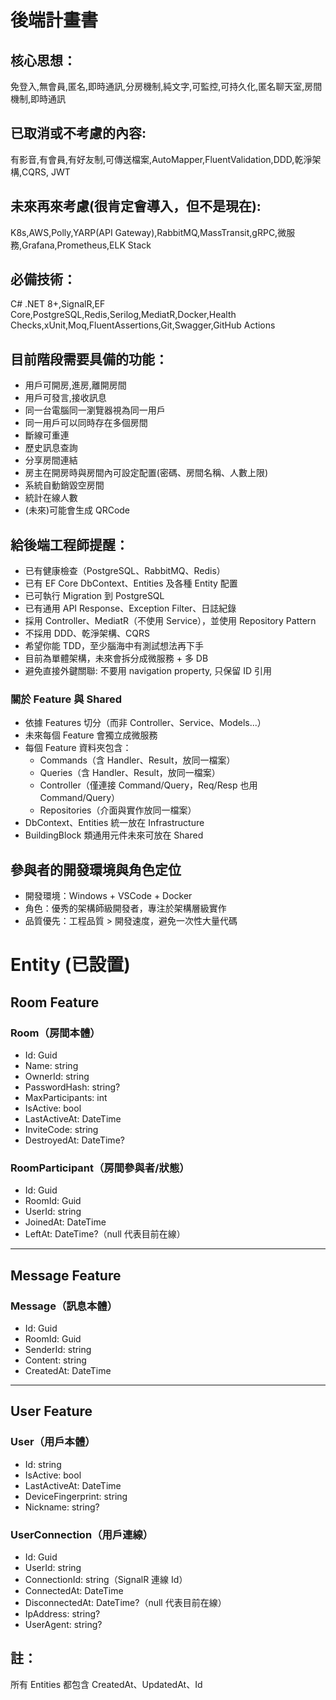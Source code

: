 ﻿# 後端計畫書

## 核心思想：

免登入,無會員,匿名,即時通訊,分房機制,純文字,可監控,可持久化,匿名聊天室,房間機制,即時通訊

## 已取消或不考慮的內容:

有影音,有會員,有好友制,可傳送檔案,AutoMapper,FluentValidation,DDD,乾淨架構,CQRS, JWT

## 未來再來考慮(很肯定會導入，但不是現在):

K8s,AWS,Polly,YARP(API Gateway),RabbitMQ,MassTransit,gRPC,微服務,Grafana,Prometheus,ELK Stack

## 必備技術：

C# .NET 8+,SignalR,EF Core,PostgreSQL,Redis,Serilog,MediatR,Docker,Health Checks,xUnit,Moq,FluentAssertions,Git,Swagger,GitHub Actions

## 目前階段需要具備的功能：

- 用戶可開房,進房,離開房間
- 用戶可發言,接收訊息
- 同一台電腦同一瀏覽器視為同一用戶
- 同一用戶可以同時存在多個房間
- 斷線可重連
- 歷史訊息查詢
- 分享房間連結
- 房主在開房時與房間內可設定配置(密碼、房間名稱、人數上限)
- 系統自動銷毀空房間
- 統計在線人數
- (未來)可能會生成 QRCode

## 給後端工程師提醒：

- 已有健康檢查（PostgreSQL、RabbitMQ、Redis）
- 已有 EF Core DbContext、Entities 及各種 Entity 配置
- 已可執行 Migration 到 PostgreSQL
- 已有通用 API Response、Exception Filter、日誌紀錄
- 採用 Controller、MediatR（不使用 Service），並使用 Repository Pattern
- 不採用 DDD、乾淨架構、CQRS
- 希望你能 TDD，至少腦海中有測試想法再下手
- 目前為單體架構，未來會拆分成微服務 + 多 DB
- 避免直接外鍵關聯: 不要用 navigation property, 只保留 ID 引用

### 關於 Feature 與 Shared

- 依據 Features 切分（而非 Controller、Service、Models...）
- 未來每個 Feature 會獨立成微服務
- 每個 Feature 資料夾包含：
  - Commands（含 Handler、Result，放同一檔案）
  - Queries（含 Handler、Result，放同一檔案）
  - Controller（僅連接 Command/Query，Req/Resp 也用 Command/Query）
  - Repositories（介面與實作放同一檔案）
- DbContext、Entities 統一放在 Infrastructure
- BuildingBlock 類通用元件未來可放在 Shared

## 參與者的開發環境與角色定位

- 開發環境：Windows + VSCode + Docker
- 角色：優秀的架構師級開發者，專注於架構層級實作
- 品質優先：工程品質 > 開發速度，避免一次性大量代碼

# Entity (已設置)

## Room Feature

### Room（房間本體）

- Id: Guid
- Name: string
- OwnerId: string
- PasswordHash: string?
- MaxParticipants: int
- IsActive: bool
- LastActiveAt: DateTime
- InviteCode: string
- DestroyedAt: DateTime?

### RoomParticipant（房間參與者/狀態）

- Id: Guid
- RoomId: Guid
- UserId: string
- JoinedAt: DateTime
- LeftAt: DateTime?（null 代表目前在線）

---

## Message Feature

### Message（訊息本體）

- Id: Guid
- RoomId: Guid
- SenderId: string
- Content: string
- CreatedAt: DateTime

---

## User Feature

### User（用戶本體）

- Id: string
- IsActive: bool
- LastActiveAt: DateTime
- DeviceFingerprint: string
- Nickname: string?

### UserConnection（用戶連線）

- Id: Guid
- UserId: string
- ConnectionId: string（SignalR 連線 Id）
- ConnectedAt: DateTime
- DisconnectedAt: DateTime?（null 代表目前在線）
- IpAddress: string?
- UserAgent: string?

## 註：

所有 Entities 都包含 CreatedAt、UpdatedAt、Id
